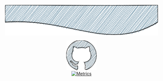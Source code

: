 <img src="./.assets/banner.png" width="100%" height="100px" />

<p align="center">
  <a target="_blank" href="https://github.com/LuisFOsG">
    <img src="./.assets/github.png" width="100" />
    <br>
    <img src="https://metrics.lecoq.io/LuisFOsG?template=classic&isocalendar=1&isocalendar.duration=half-year&config.timezone=America%2FBogota" alt="Metrics" >
  </a>
</p>
